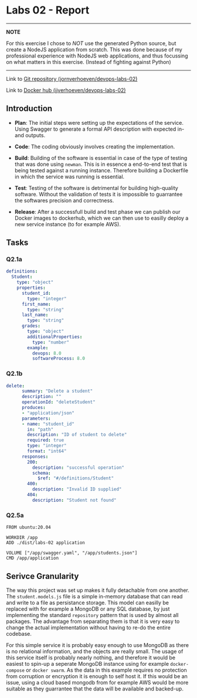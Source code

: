 # Labs 02 - Report

---
**NOTE**

For this exercise I chose to *NOT* use the generated Python source, but create a NodeJS application from scratch. 
This was done because of my professional experience with NodeJS web applications, and thus focussing on what matters in this exercise. (Instead of fighting against Python)

---

Link to [Git repository (jornverhoeven/devops-labs-02)](https://github.com/jornverhoeven/devops-labs-02)

Link to [Docker hub (jjverhoeven/devops-labs-02)](https://hub.docker.com/repository/docker/jjverhoeven/devops-labs-02)


## Introduction

- **Plan**: The initial steps were setting up the expectations of the service. Using Swagger to generate a formal API description with expected in- and outputs.

- **Code**: The coding obviously involves creating the implementation. 

- **Build**: Building of the software is essential in case of the type of testing that was done using `newman`. This is in essence a end-to-end test that is being tested against a running instance. Therefore building a Dockerfile in which the service was running is essential.

- **Test**: Testing of the software is detrimental for building high-quality software. Without the validation of tests it is impossible to guarrantee the softwares precision and correctness. 

- **Release**: After a successfull build and test phase we can publish our Docker images to dockerhub, which we can then use to easilly deploy a new service instance (to for example AWS).

## Tasks
[//]: # (2.1a)
### Q2.1a

```yaml
definitions:
  Student:
    type: "object"
    properties:
      student_id:
        type: "integer"
      first_name:
        type: "string"
      last_name:
        type: "string"
      grades:
        type: "object"
        additionalProperties:
          type: "number"
        example:
          devops: 8.0
          softwareProcess: 8.0
```

[//]: # (2.1b)
### Q2.1b

```yaml
delete:      
      summary: "Delete a student"
      description: ""
      operationId: "deleteStudent"
      produces:
      - "application/json"
      parameters:
      - name: "student_id"
        in: "path"
        description: "ID of student to delete"
        required: true
        type: "integer"
        format: "int64"
      responses:      
        200:
          description: "successful operation"
          schema:
            $ref: "#/definitions/Student"
        400:
          description: "Invalid ID supplied"
        404:
          description: "Student not found"
```

[//]: # (2.5a)
### Q2.5a

```docker
FROM ubuntu:20.04

WORKDIR /app
ADD ./dist/labs-02 application

VOLUME ["/app/swagger.yaml", "/app/students.json"]
CMD /app/application
```

## Serivce Granularity
The way this project was set up makes it fully detachable from one another. The `student.models.js` file is a simple in-memory database that can read and write to a file as persistance storage. This model can easilly be replaced with for example a MongoDB or any SQL database, by just implementing the standard `repository` pattern that is used by almost all packages.
The advantage from separating them is that it is very easy to change the actual implementation without having to re-do the entire codebase. 

For this simple service it is probably easy enough to use MongoDB as there is no relational information, and the objects are really small. 
The usage of this service itself is probably nearly nothing, and therefore it would be easiest to spin-up a seperate MongoDB instance using for example `docker-compose` or `docker swarm`. 
As the data in this example requires no protection from corruption or encryption it is enough to self host it.
If this would be an issue, using a cloud based mongodb from for example AWS would be more suitable as they guarrantee that the data will be available and backed-up.